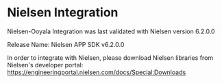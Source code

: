 # Nielsen Integration
Nielsen-Ooyala Integration was last validated with Nielsen version 6.2.0.0

Release Name: Nielsen APP SDK v6.2.0.0

In order to integrate with Nielsen, please download Nielsen libraries from Nielsen's developer portal: https://engineeringportal.nielsen.com/docs/Special:Downloads
